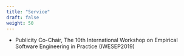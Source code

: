 ```yaml
---
title: "Service"
draft: false
weight: 50
---
```


- Publicity Co-Chair, The 10th International Workshop on Empirical Software Engineering in Practice (IWESEP2019)